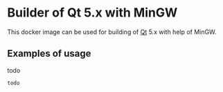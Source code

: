 # Builder of Qt 5.x with MinGW

This docker image can be used for building of [Qt](https://www.qt.io) 5.x with help of MinGW.

## Examples of usage

todo

```bash
todo
```

